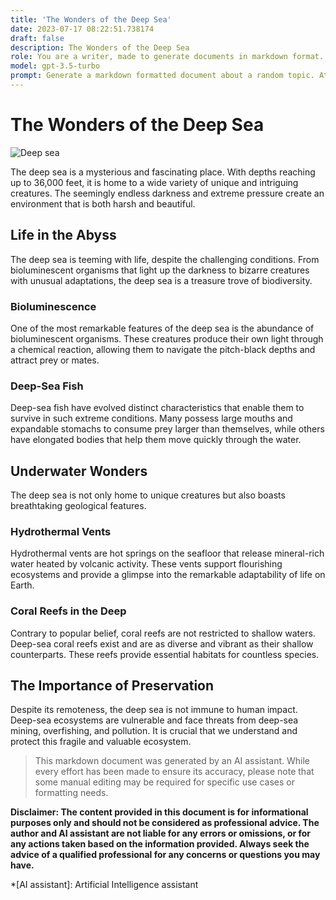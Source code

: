 ```yaml
---
title: 'The Wonders of the Deep Sea'
date: 2023-07-17 08:22:51.738174
draft: false
description: The Wonders of the Deep Sea
role: You are a writer, made to generate documents in markdown format. It is very important that all of the documents you generate are in valid markdown format.
model: gpt-3.5-turbo
prompt: Generate a markdown formatted document about a random topic. At the bottom, include a disclaimer explaining that the document was generated by you. The first line of the document should be the title. Make sure that the entire document is in proper markdown format, using a mix of various tags to make the document visually appealing.
---
```


# The Wonders of the Deep Sea

![Deep sea](https://images.unsplash.com/photo-1561131148-7cc993614b81)

The deep sea is a mysterious and fascinating place. With depths reaching up to 36,000 feet, it is home to a wide variety of unique and intriguing creatures. The seemingly endless darkness and extreme pressure create an environment that is both harsh and beautiful.

## Life in the Abyss

The deep sea is teeming with life, despite the challenging conditions. From bioluminescent organisms that light up the darkness to bizarre creatures with unusual adaptations, the deep sea is a treasure trove of biodiversity.

### Bioluminescence

One of the most remarkable features of the deep sea is the abundance of bioluminescent organisms. These creatures produce their own light through a chemical reaction, allowing them to navigate the pitch-black depths and attract prey or mates.

### Deep-Sea Fish

Deep-sea fish have evolved distinct characteristics that enable them to survive in such extreme conditions. Many possess large mouths and expandable stomachs to consume prey larger than themselves, while others have elongated bodies that help them move quickly through the water.

## Underwater Wonders

The deep sea is not only home to unique creatures but also boasts breathtaking geological features.

### Hydrothermal Vents

Hydrothermal vents are hot springs on the seafloor that release mineral-rich water heated by volcanic activity. These vents support flourishing ecosystems and provide a glimpse into the remarkable adaptability of life on Earth.

### Coral Reefs in the Deep

Contrary to popular belief, coral reefs are not restricted to shallow waters. Deep-sea coral reefs exist and are as diverse and vibrant as their shallow counterparts. These reefs provide essential habitats for countless species.

## The Importance of Preservation

Despite its remoteness, the deep sea is not immune to human impact. Deep-sea ecosystems are vulnerable and face threats from deep-sea mining, overfishing, and pollution. It is crucial that we understand and protect this fragile and valuable ecosystem.

> This markdown document was generated by an AI assistant. While every effort has been made to ensure its accuracy, please note that some manual editing may be required for specific use cases or formatting needs.

**Disclaimer: The content provided in this document is for informational purposes only and should not be considered as professional advice. The author and AI assistant are not liable for any errors or omissions, or for any actions taken based on the information provided. Always seek the advice of a qualified professional for any concerns or questions you may have.**

*[AI assistant]: Artificial Intelligence assistant